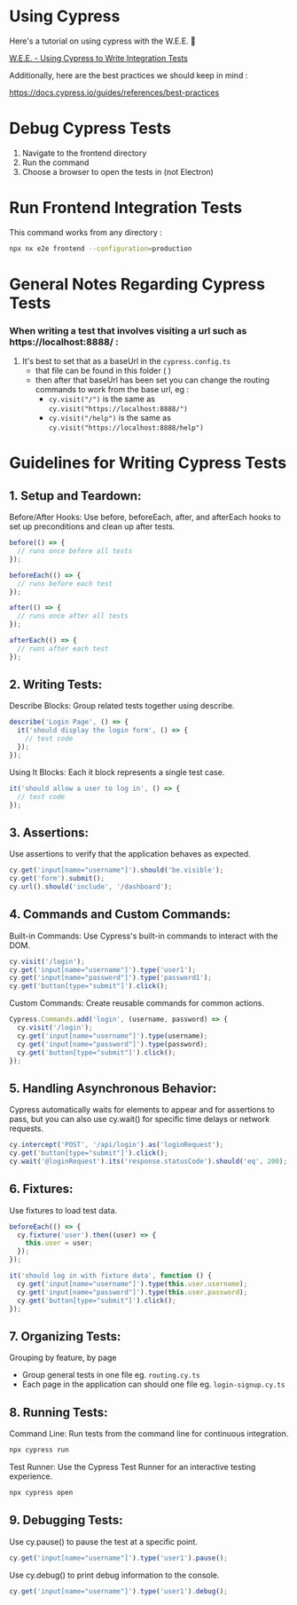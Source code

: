 # Using Cypress

Here's a tutorial on using cypress with the W.E.E. 🫡

[W.E.E. - Using Cypress to Write Integration Tests](https://drive.google.com/file/d/1qEjKfiz9Vdjv4Lyk_UMWahPVGtlshsnH/view?usp=sharing)

Additionally, here are the best practices we should keep in mind :

https://docs.cypress.io/guides/references/best-practices

# Debug Cypress Tests

1. Navigate to the frontend directory
2. Run the command
3. Choose a browser to open the tests in (not Electron)

# Run Frontend Integration Tests

This command works from any directory :

```bash
npx nx e2e frontend --configuration=production
```

# General Notes Regarding Cypress Tests

### When writing a test that involves visiting a url such as https://localhost:8888/ :

1. It's best to set that as a baseUrl in the `cypress.config.ts`
   - that file can be found in this folder ( )
   - then after that baseUrl has been set you can change the routing commands to work from the base url, eg :
     - `cy.visit("/")` is the same as `cy.visit("https://localhost:8888/")`
     - `cy.visit("/help")` is the same as `cy.visit("https://localhost:8888/help")`

# Guidelines for Writing Cypress Tests

## 1. Setup and Teardown:

Before/After Hooks: Use before, beforeEach, after, and afterEach hooks to set up preconditions and clean up after tests.

```javascript
before(() => {
  // runs once before all tests
});

beforeEach(() => {
  // runs before each test
});

after(() => {
  // runs once after all tests
});

afterEach(() => {
  // runs after each test
});
```

## 2. Writing Tests:

Describe Blocks: Group related tests together using describe.

```javascript
describe('Login Page', () => {
  it('should display the login form', () => {
    // test code
  });
});
```

Using It Blocks: Each it block represents a single test case.

```javascript
it('should allow a user to log in', () => {
  // test code
});
```

## 3. Assertions:

Use assertions to verify that the application behaves as expected.

```javascript
cy.get('input[name="username"]').should('be.visible');
cy.get('form').submit();
cy.url().should('include', '/dashboard');
```

## 4. Commands and Custom Commands:

Built-in Commands: Use Cypress's built-in commands to interact with the DOM.

```javascript
cy.visit('/login');
cy.get('input[name="username"]').type('user1');
cy.get('input[name="password"]').type('password1');
cy.get('button[type="submit"]').click();
```

Custom Commands: Create reusable commands for common actions.

```javascript
Cypress.Commands.add('login', (username, password) => {
  cy.visit('/login');
  cy.get('input[name="username"]').type(username);
  cy.get('input[name="password"]').type(password);
  cy.get('button[type="submit"]').click();
});
```

## 5. Handling Asynchronous Behavior:

Cypress automatically waits for elements to appear and for assertions to pass, but you can also use cy.wait() for specific time delays or network requests.

```javascript
cy.intercept('POST', '/api/login').as('loginRequest');
cy.get('button[type="submit"]').click();
cy.wait('@loginRequest').its('response.statusCode').should('eq', 200);
```

## 6. Fixtures:

Use fixtures to load test data.

```javascript
beforeEach(() => {
  cy.fixture('user').then((user) => {
    this.user = user;
  });
});

it('should log in with fixture data', function () {
  cy.get('input[name="username"]').type(this.user.username);
  cy.get('input[name="password"]').type(this.user.password);
  cy.get('button[type="submit"]').click();
});
```

## 7. Organizing Tests:

Grouping by feature, by page

- Group general tests in one file eg. `routing.cy.ts`
- Each page in the application can should one file eg. `login-signup.cy.ts`

## 8. Running Tests:

Command Line: Run tests from the command line for continuous integration.

```bash
npx cypress run
```

Test Runner: Use the Cypress Test Runner for an interactive testing experience.

```bash
npx cypress open
```

## 9. Debugging Tests:

Use cy.pause() to pause the test at a specific point.

```javascript
cy.get('input[name="username"]').type('user1').pause();
```

Use cy.debug() to print debug information to the console.

```javascript
cy.get('input[name="username"]').type('user1').debug();
```

<!--

Leaving this out as I'm still debugging actions locally 😁

## 10. Continuous Integration:
Integrate Cypress tests into your CI pipeline to automatically run tests on every commit.
yaml
# Example for GitHub Actions

```yaml
name: CI
on: [push]
jobs:
  cypress-run:
    runs-on: ubuntu-latest
    steps:
      - uses: actions/checkout@v2
      - name: Install dependencies
        run: npm install
      - name: Run Cypress tests
        run: npx cypress run
```
-->
